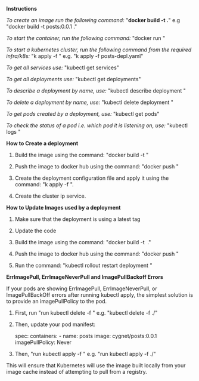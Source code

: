 **Instructions**

_To create an image run the following command:_
  "**docker build -t <name of the container> .**" e.g "docker build -t posts:0.0.1 ."

_To start the container, run the following command:_
  "docker run <name of the image >"

_To start a kubernetes cluster, run the following command from the required infra/k8s:_
"k apply -f <name of deployment configuration file>" e.g. "k apply -f posts-depl.yaml"

_To get all services use:_ "kubectl get services"

_To get all deployments use:_ "kubectl get deployments"

_To describe a deployment by name, use:_ "kubectl describe deployment <deployment name>"

_To delete a deployment by name, use:_ "kubectl delete deployment <deployment name>"

_To get pods created by a deployment, use:_ "kubectl get pods"

_To check the status of a pod i.e. which pod it is listening on, use:_ "kubectl logs <pod name from the get pods command>"

**How to Create a deployment**

 1. Build the image using the command: "docker build -t <image name>"

 2. Push the image to docker hub using the command: "docker push <image name>"

 3. Create the deployment configuration file and apply it using the command: "k apply -f <name of deployment configuration file>".
 
 4. Create the cluster ip service.

**How to Update Images used by a deployment**

 1. Make sure that the deployment is using a latest tag

 2. Update the code

 3. Build the image using the command: "docker build -t <image name> ."

 4. Push the image to docker hub using the command: "docker push <image name>"

 5. Run the command: "kubectl rollout restart deployment <deployment name>"

**ErrImagePull, ErrImageNeverPull and ImagePullBackoff Errors**

If your pods are showing ErrImagePull, ErrImageNeverPull, or ImagePullBackOff errors after running kubectl apply, the simplest solution is to provide an imagePullPolicy to the pod.

1. First, run "run kubectl delete -f <directory>" e.g. "kubectl delete -f ./"

2. Then, update your pod manifest:

   spec:
     containers:
       - name: posts
         image: cygnet/posts:0.0.1
         imagePullPolicy: Never

3. Then, "run kubectl apply -f <directory>" e.g. "run kubectl apply -f ./"

This will ensure that Kubernetes will use the image built locally from your image cache instead of attempting to pull from a registry.



